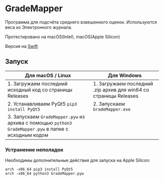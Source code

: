 # GradeMapper

Программа для подсчёта среднего взвешенного оценок. Используются веса из Электронного журнала.

Протестировано на macOS(Intel), macOS(Apple Silicon)

Версия на [Swift](https://github.com/ivabus/GradeMapper-swift)

## Запуск

| Для macOS / Linux | Для Windows |
|-|-|
|1. Загружаем последний исходный код со страницы Releases | 1. Загружаем последний .zip архив для win64 со страницы Releases |
|2. Устанавливаем PyQt5 `pip3 install PyQt5` | 2. Запускаем `GradeMapper.exe` |
|3. Запускаем `GradeMapper.pyw` из архива с помощью `python3 GradeMapper.pyw` в папке с исходным кодом ||

### Устранение неполадок

Необходимы дополнительные действия для запуска на Apple Silicon:

    arch -x86_64 pip3 install PyQt5
    arch -x86_64 python3 GradeMapper.pyw


